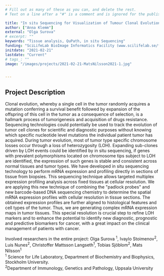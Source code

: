 ```yaml
---
# Fill out as many of these as you can, and delete the rest.
# Text on a line after a "#" is a comment and is ignored for the published page.

title: "In situ Sequencing for Visualization of Tumour Clonal Evolution"
author: ["Anna Klemm"]
external: "Olga Surova"
# excerpt: ""
keywords: "Tissue analysis, QuPath, in situ Sequencing"
funding: "SciLifeLab BioImage Informatics Facility (www.scilifelab.se/facilities/bioimage-informatics)"
initdate: "2021-02-21"
lastdate: "Current"
# tags_: ""
image: "/images/projects/2021-02-21-MatsNilsson2021-1.jpg"


---
```


## Project Description
Clonal evolution, whereby a single cell in the tumor randomly acquires a mutation conferring a survival benefit followed by expansion of the offspring of this cell in the tumor as a consequence of selection, is a hallmark process of tumorigenesis and acquisition of drugs resistance. Sequencing technologies could potentially be used to track the evolution of tumor cell clones for scientific and diagnostic purposes without knowing which specific nucleotide level mutations the individual patient tumor has acquired. During tumor evolution, most of tumor type specific chromosome losses occur through a loss of heterozygosity (LOH). Expanding sub-clones driven by LOH events could be identified by in situ sequencing, if genes with prevalent polymorphisms located on chromosome tips subject to LOH are identified, the expression of such genes is stable and consistent across normal tissues and tumor types. 
We have developed in situ sequencing technology to perform mRNA expression and profiling directly in sections of tissue from biopsies. This sequencing technique allows targeted multiplex expression profiling analysis across fixed tissues at cellular resolution. We are applying this new technique of combining the "padlock probes" and new barcode-based DNA sequencing chemistry to determine the spatial mRNA expression profiles with cellular resolution in tissue sections. The obtained expression profiles are further aligned to histological features and cell types of the tumor. Thus, we are generating complex mRNA expression maps in tumor tissues. This special resolution is crucial step to refine LOH markers and to enhance the potential to identify new diagnostic, prognostic and predictive biomarkers for cancer, with a great impact on the clinical management of patients with cancer. 

Involved researchers in the entire project:
Olga Surova <sup>1</sup>, Ivaylo Stoimenov<sup>2</sup>, Luis Nunes<sup>2</sup>, Christoffer Mattsson Langseth<sup>1</sup>, Tobias Sjöblom<sup>2</sup>, Mats Nilsson<sup>1</sup>   
<sup>1</sup> Science for Life Laboratory, Department of Biochemistry and Biophysics, Stockholm University.   
<sup>2</sup>Department of Immunology, Genetics and Pathology, Uppsala University


